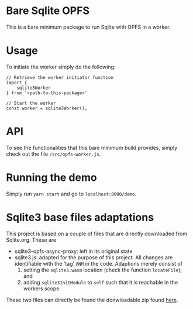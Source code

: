 # Bare Sqlite OPFS 
This is a bare minimum package to run Sqlite with OPFS in a worker.

# Usage
To initiate the worker simply do the following:

```
// Retrieve the worker initiator function
import {
    sqlite3Worker
} from '<path-to-this-package>'

// Start the worker
const worker = sqlite3Worker();
```

# API
To see the functionalities that this bare minimum build provides, simply check out the file `/src/opfs-worker.js`.

# Running the demo
Simply run `yarn start` and go to `localhost:8000/demo`.

# Sqlite3 base files adaptations
This project is based on a couple of files that are directly downloaded from Sqlite.org. These are 

* sqlite3-opfs-async-proxy: left in its original state
* sqlite3.js: adapted for the purpose of this project. All changes are identifiable with the 'tag' `@NM` in the code. Adaptions merely consist of 
    1. setting the `sqlite3.wasm` location (check the function `locateFile`); and 
    2. adding `sqlite3InitModule` to `self` such that it is reachable in the workers scope


These two files can directly be found the donwloadable zip found [here](https://sqlite.org/wasm/uv/snapshot.html).